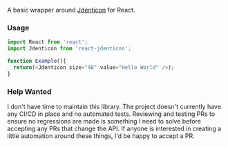 A basic wrapper around [Jdenticon](https://jdenticon.com/) for React.

### Usage

```javascript
import React from 'react';
import Jdenticon from 'react-jdenticon';

function Example(){
  return(<Jdenticon size="48" value="Hello World" />);
}
```

### Help Wanted

I don't have time to maintain this library. The project doesn't currently have any CI/CD in place and no automated tests. Reviewing and testing PRs to ensure no regressions are made is something I need to solve before accepting any PRs that change the API. If anyone is interested in creating a little automation around these things, I'd be happy to accept a PR.
